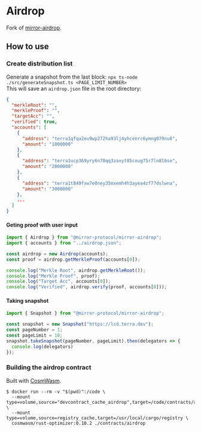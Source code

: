 # Airdrop
Fork of [mirror-airdrop](https://github.com/Mirror-Protocol/mirror-airdrop).

## How to use

### Create distribution list
Generate a snapshot from the last block:
`npx ts-node ./src/generateSnapshot.ts <PAGE_LIMIT_NUMBER>`  
This will save an `airdrop.json` file in the root directory:  
```json
{
  "merkleRoot": "",
  "merkleProof": "",
  "targetAcc": "",
  "verified": true,
  "accounts": [
    {
      "address": "terra1qfqa2eu9wp272ha93lj4yhcenrc6ymng079nu8",
      "amount": "1000000"
    },
    {
      "address": "terra1ucp369yry6n70qq3zaxyt85cnug75r7ln8l6se",
      "amount": "2000000"
    },
    {
      "address": "terra1t849fxw7e8ney35mxemh4h3ayea4zf77dslwna",
      "amount": "3000000"
    },
    ...
  ]
}
```

#### Geting proof with user input
```javascript
import { Airdrop } from "@mirror-protocol/mirror-airdrop";
import { accounts } from "../airdrop.json";

const airdrop = new Airdrop(accounts);
const proof = airdrop.getMerkleProof(accounts[0]);

console.log("Merkle Root", airdrop.getMerkleRoot());
console.log("Merkle Proof", proof);
console.log("Target Acc", accounts[0]);
console.log("Verified", airdrop.verify(proof, accounts[0]));
```

#### Taking snapshot
```javascript
import { Snapshot } from "@mirror-protocol/mirror-airdrop";

const snapshot = new Snapshot("https://lcd.terra.dev");
const pageNumber = 1;
const pageLimit = 10;
snapshot.takeSnapshot(pageNumber, pageLimit).then(delegators => {
  console.log(delegators)
});
```

### Building the airdrop contract
Built with [CosmWasm](https://github.com/CosmWasm/cosmwasm#production-builds).
```
$ docker run --rm -v "$(pwd)":/code \
  --mount type=volume,source="devcontract_cache_airdrop",target=/code/contracts/airdrop/target \
  --mount type=volume,source=registry_cache,target=/usr/local/cargo/registry \
  cosmwasm/rust-optimizer:0.10.2 ./contracts/airdrop
```
